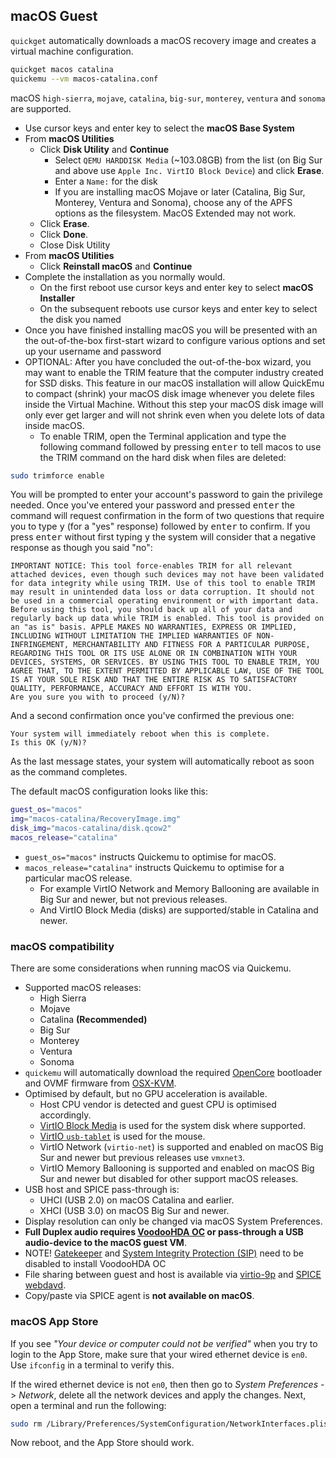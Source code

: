 
## macOS Guest

`quickget` automatically downloads a macOS recovery image and creates a virtual
machine configuration.

```bash
quickget macos catalina
quickemu --vm macos-catalina.conf
```

macOS `high-sierra`, `mojave`, `catalina`, `big-sur`, `monterey`, `ventura` and `sonoma` are supported.

* Use cursor keys and enter key to select the **macOS Base System**
* From **macOS Utilities**
  * Click **Disk Utility** and **Continue**
    *   Select `QEMU HARDDISK Media` (\~103.08GB) from the list
            (on Big Sur and above use `Apple Inc. VirtIO Block Device`)
            and click **Erase**.
    *   Enter a `Name:` for the disk
      * If you are installing macOS Mojave or later (Catalina, Big Sur,
        Monterey, Ventura and Sonoma), choose any of the APFS options as the filesystem.
        MacOS Extended may not work.
  * Click **Erase**.
  * Click **Done**.
  * Close Disk Utility
* From **macOS Utilities**
  * Click **Reinstall macOS** and **Continue**
* Complete the installation as you normally would.
  * On the first reboot use cursor keys and enter key to select **macOS Installer**
  * On the subsequent reboots use cursor keys and enter key to select the disk you named
* Once you have finished installing macOS you will be presented with an the out-of-the-box first-start wizard to configure various options and set up your username and password
*   OPTIONAL: After you have concluded the out-of-the-box wizard, you may want to enable the TRIM feature that the computer industry created for SSD disks. This feature in our macOS installation will allow QuickEmu to compact (shrink) your macOS disk image whenever you delete files inside the Virtual Machine. Without this step your macOS disk image will only ever get larger and will not shrink even when you delete lots of data inside macOS.
    *   To enable TRIM, open the Terminal application and type the following command followed by pressing <kbd>enter</kbd> to tell macos to use the TRIM command on the hard disk when files are deleted:

  ```bash
  sudo trimforce enable
  ```

  You will be prompted to enter your account's password to gain the privilege needed. Once you've entered your password and pressed <kbd>enter</kbd> the command will request confirmation in the form of two questions that require you to type <kbd>y</kbd> (for a "yes" response) followed by <kbd>enter</kbd> to confirm. If you press <kbd>enter</kbd> without first typing <kbd>y</kbd> the system will consider that a negative response as though you said "no":

  ```plain
  IMPORTANT NOTICE: This tool force-enables TRIM for all relevant attached devices, even though such devices may not have been validated for data integrity while using TRIM. Use of this tool to enable TRIM may result in unintended data loss or data corruption. It should not be used in a commercial operating environment or with important data. Before using this tool, you should back up all of your data and regularly back up data while TRIM is enabled. This tool is provided on an "as is" basis. APPLE MAKES NO WARRANTIES, EXPRESS OR IMPLIED, INCLUDING WITHOUT LIMITATION THE IMPLIED WARRANTIES OF NON-INFRINGEMENT, MERCHANTABILITY AND FITNESS FOR A PARTICULAR PURPOSE, REGARDING THIS TOOL OR ITS USE ALONE OR IN COMBINATION WITH YOUR DEVICES, SYSTEMS, OR SERVICES. BY USING THIS TOOL TO ENABLE TRIM, YOU AGREE THAT, TO THE EXTENT PERMITTED BY APPLICABLE LAW, USE OF THE TOOL IS AT YOUR SOLE RISK AND THAT THE ENTIRE RISK AS TO SATISFACTORY QUALITY, PERFORMANCE, ACCURACY AND EFFORT IS WITH YOU.
  Are you sure you with to proceed (y/N)?
  ```

  And a second confirmation once you've confirmed the previous one:

  ```plain
  Your system will immediately reboot when this is complete.
  Is this OK (y/N)?
  ```

  As the last message states, your system will automatically reboot as soon as the command completes.


The default macOS configuration looks like this:

```bash
guest_os="macos"
img="macos-catalina/RecoveryImage.img"
disk_img="macos-catalina/disk.qcow2"
macos_release="catalina"
```

* `guest_os="macos"` instructs Quickemu to optimise for macOS.
* `macos_release="catalina"` instructs Quickemu to optimise for a particular macOS release.
  * For example VirtIO Network and Memory Ballooning are available in Big Sur and newer, but not previous releases.
  * And VirtIO Block Media (disks) are supported/stable in Catalina and newer.

### macOS compatibility

There are some considerations when running macOS via Quickemu.

* Supported macOS releases:
  * High Sierra
  * Mojave
  * Catalina **(Recommended)**
  * Big Sur
  * Monterey
  * Ventura
  * Sonoma
* `quickemu` will automatically download the required [OpenCore](https://github.com/acidanthera/OpenCorePkg)
  bootloader and OVMF firmware from [OSX-KVM](https://github.com/kholia/OSX-KVM).
* Optimised by default, but no GPU acceleration is available.
  * Host CPU vendor is detected and guest CPU is optimised accordingly.
  * [VirtIO Block Media](https://www.kraxel.org/blog/2019/06/macos-qemu-guest/) is
        used for the system disk where supported.
  * [VirtIO `usb-tablet`](http://philjordan.eu/osx-virt/) is used for the mouse.
  * VirtIO Network (`virtio-net`) is supported and enabled on macOS Big Sur and newer but previous releases use `vmxnet3`.
  * VirtIO Memory Ballooning is supported and enabled on macOS Big Sur and newer but disabled for other support macOS releases.
* USB host and SPICE pass-through is:
  * UHCI (USB 2.0) on macOS Catalina and earlier.
  * XHCI (USB 3.0) on macOS Big Sur and newer.
* Display resolution can only be changed via macOS System Preferences.
*   **Full Duplex audio requires [VoodooHDA OC](https://github.com/chris1111/VoodooHDA-OC) or pass-through a USB audio-device to the macOS guest VM**.
   * NOTE! [Gatekeeper](https://disable-gatekeeper.github.io/) and [System Integrity Protection (SIP)](https://developer.apple.com/documentation/security/disabling_and_enabling_system_integrity_protection) need to be disabled to install VoodooHDA OC
* File sharing between guest and host is available via [virtio-9p](https://wiki.qemu.org/Documentation/9psetup) and [SPICE webdavd](https://gitlab.gnome.org/GNOME/phodav/-/merge_requests/24).
* Copy/paste via SPICE agent is **not available on macOS**.

### macOS App Store

If you see *"Your device or computer could not be verified"* when you try to
login to the App Store, make sure that your wired ethernet device is `en0`. Use
`ifconfig` in a terminal to verify this.

If the wired ethernet device is not `en0`, then then go to *System Preferences* -> *Network*,
delete all the network devices and apply the changes. Next, open a terminal and
run the following:

```bash
sudo rm /Library/Preferences/SystemConfiguration/NetworkInterfaces.plist
```

Now reboot, and the App Store should work.